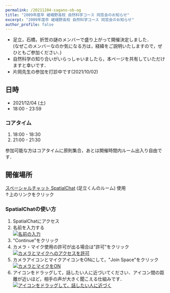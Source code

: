 ```yaml
---
permalink: /20211204-sagano-ob-og
title: "2009年度卒 嵯峨野高校 自然科学コース 同窓会のお知らせ"
excerpt: "2009年度卒 嵯峨野高校 自然科学コース 同窓会のお知らせ"
author_profile: false
---
```


- 足立，石橋，折笠の謎のメンバーで盛り上がって開催決定しました．  
  (なぜこのメンバーなのか気になる方は，経緯をご説明いたしますので，ぜひともご参加ください．)
- 自然科学の知り合いがいらっしゃいましたら，本ページを共有していただけますと幸いです．
- 片岡先生の参加を打診中です(2021/10/02)

## 日時

- 2021/12/04 (土)
- 18:00 - 23:59

### コアタイム

1. 18:00 - 18:30
2. 21:00 - 21:30

参加可能な方はコアタイムに原則集合，あとは開催時間内ルーム出入り自由です．

## 開催場所

[スペーシャルチャット SpatialChat](https://spatial.chat/s/condmatparty200719) (足立くんのルーム) 使用  
↑上のリンクをクリック

### SpatialChatの使い方

1. SpatialChatにアクセス
2. 名前を入力する  
    [![名前の入力](https://i.gyazo.com/e0773956bef1c26b9c5286d219ccac9b.png)](https://gyazo.com/e0773956bef1c26b9c5286d219ccac9b)
3. "Continue"をクリック
4. カメラ・マイク使用の許可が出る場合は"許可"をクリック  
    [![カメラとマイクへのアクセスを許可](https://i.gyazo.com/63f65c6abedeec8815c938a17d9b0ed9.png)](https://gyazo.com/63f65c6abedeec8815c938a17d9b0ed9)
5. カメラアイコンとマイクアイコンをONにして，"Join Space"をクリック
    [![カメラとマイクをON](https://i.gyazo.com/545f9a6d238f02d7e3b0c45ed53f7e8f.png)](https://gyazo.com/545f9a6d238f02d7e3b0c45ed53f7e8f)
6. アイコンをドラッグして，話したい人に近づいてください．アイコン間の距離が近いほど，相手の声が大きく聞こえる仕組みです．
    [![アイコンをドラッグして，話したい人に近づく](https://i.gyazo.com/3df37653ccd2663809cc9afe8b292ec8.png)](https://gyazo.com/3df37653ccd2663809cc9afe8b292ec8)
